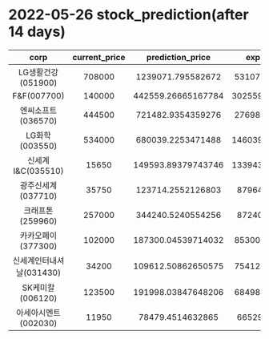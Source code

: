# 2022-05-26 stock_prediction(after 14 days)

|   corp   |   current_price   |   prediction_price   |   expected_profit   |
|:--------:|:-----------------:|:--------------------:|:-------------------:|
|LG생활건강(051900)|708000|1239071.795582672|531071.7955826721|
|F&F(007700)|140000|442559.26665167784|302559.26665167784|
|엔씨소프트(036570)|444500|721482.9354359276|276982.9354359276|
|LG화학(003550)|534000|680039.2253471488|146039.22534714884|
|신세계 I&C(035510)|15650|149593.89379743746|133943.89379743746|
|광주신세계(037710)|35750|123714.2552126803|87964.2552126803|
|크래프톤(259960)|257000|344240.5240554256|87240.5240554256|
|카카오페이(377300)|102000|187300.04539714032|85300.04539714032|
|신세계인터내셔날(031430)|34200|109612.50862650575|75412.50862650575|
|SK케미칼(006120)|123500|191998.03847648206|68498.03847648206|
|아세아시멘트(002030)|11950|78479.4514632865|66529.4514632865|
